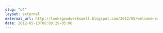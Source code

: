 ```yaml
---
slug: "o4"
layout: external
external_url: http://looksgoodworkswell.blogspot.com/2012/05/welcome-crock.html
date: 2012-05-13T08:09:29-05:00
---
```

